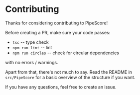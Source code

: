 # Contributing

Thanks for considering contributing to PipeScore!

Before creating a PR, make sure your code passes:

- `tsc` -- type check
- `npm run lint` -- lint
- `npm run circles` -- check for circular dependencies

with no errors / warnings.

Apart from that, there's not much to say. Read the README in `src/PipeScore` for a basic overview of the structure if you want.

If you have any questions, feel free to create an issue.
